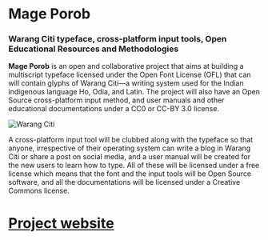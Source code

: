 # Mage Porob
### Warang Citi typeface, cross-platform input tools, Open Educational Resources and Methodologies

**Mage Porob** is an open and collaborative project that aims at building a multiscript typeface licensed under the Open Font License (OFL) that can will contain glyphs of Warang Citi—a writing system used for the Indian indigenous language Ho, Odia, and Latin. The project will also have an Open Source cross-platform input method, and user manuals and other educational documentations under a CC0 or CC-BY 3.0 license.

![Warang Citi](https://upload.wikimedia.org/wikipedia/commons/thumb/8/8a/Warang_Citi_characters.gif/140px-Warang_Citi_characters.gif)

A cross-platform input tool will be clubbed along with the typeface so that anyone, irrespective of their operating system can write a blog in Warang Citi or share a post on social media, and a user manual will be created for the new users to learn how to type. All of these will be licensed under a free license which means that the font and the input tools will be Open Source software, and all the documentations will be licensed under a Creative Commons license.

# [Project website](https://theofdn.org/ho/)
